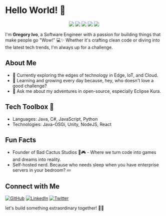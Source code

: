 # Hello World! 👋

<p align="center">
  <img src="https://img.shields.io/badge/Code-JavaScript-success?style=flat&logo=javascript">
  <img src="https://img.shields.io/badge/Code-Python-success?style=flat&logo=python">
  <img src="https://img.shields.io/badge/Code-Java-success?style=flat&logo=java">
  <img src="https://img.shields.io/badge/Tools-Docker-success?style=flat&logo=docker">
  <img src="https://img.shields.io/badge/Tools-Kubernetes-success?style=flat&logo=kubernetes">
</p>

I'm **Gregory Ivo**, a Software Engineer with a passion for building things that make people go "Wow!" 💻✨ Whether it's crafting clean code or diving into the latest tech trends, I'm always up for a challenge.

## About Me
- 🔭 Currently exploring the edges of technology in Edge, IoT, and Cloud.
- 🌱 Learning and growing every day because, hey, who doesn't love a good challenge?
- 💬 Ask me about my adventures in open-source, especially Eclipse Kura.

## Tech Toolbox 🧰
- Languages: Java, C#, JavaScript, Python
- Technologies: Java-OSGi, Unity, NodeJS, React

## Fun Facts
- Founder of Bad Cactus Studios 🌵🎮 - Where we turn code into games and dreams into reality.
- Self-hosted nerd. Because who needs sleep when you have enterprise servers in your bedroom? 💤

## Connect with Me
[![GitHub](https://img.shields.io/badge/GitHub-%40GregoryIvo-black?style=for-the-badge&logo=github)](https://github.com/GregoryIvo)
[![LinkedIn](https://img.shields.io/badge/LinkedIn-gregoryivo-blue?style=for-the-badge&logo=linkedin)](https://www.linkedin.com/in/gregoryivo/)
[![Twitter](https://img.shields.io/badge/Twitter-%40GregoryIvo-blue?style=for-the-badge&logo=twitter)](https://twitter.com/GregoryIvo)

let's build something extraordinary together! 🚀✨
